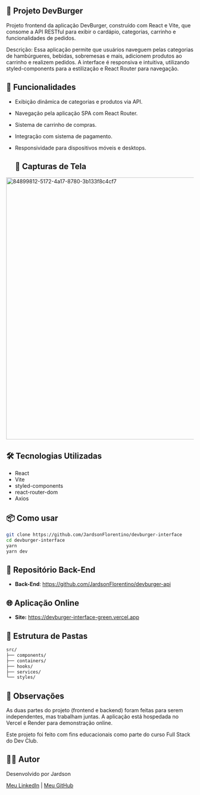 ## 📝 Projeto DevBurger

Projeto frontend da aplicação DevBurger, construído com React e Vite, que consome a API RESTful para exibir o cardápio, categorias, carrinho e funcionalidades de pedidos.

Descrição:
Essa aplicação permite que usuários naveguem pelas categorias de hambúrgueres, bebidas, sobremesas e mais, adicionem produtos ao carrinho e realizem pedidos. A interface é responsiva e intuitiva, utilizando styled-components para a estilização e React Router para navegação.

## 🚀 Funcionalidades

- Exibição dinâmica de categorias e produtos via API.
- Navegação pela aplicação SPA com React Router.
- Sistema de carrinho de compras.
- Integração com sistema de pagamento.
- Responsividade para dispositivos móveis e desktops.

  ## 📸 Capturas de Tela

<img width="1472" height="704" alt="84899812-5172-4a17-8780-3b133f8c4cf7" src="https://github.com/user-attachments/assets/cf63e3db-762c-46af-a2d8-ea3fd94f60e2" />
 


## 🛠️ Tecnologias Utilizadas
- React
- Vite
- styled-components
- react-router-dom
- Axios

## 📦 Como usar
```bash
git clone https://github.com/JardsonFlorentino/devburger-interface
cd devburger-interface
yarn
yarn dev
```

 ## 🔗 Repositório Back-End
- **Back-End**: https://github.com/JardsonFlorentino/devburger-api

## 🌐 Aplicação Online

- **Site:** https://devburger-interface-green.vercel.app


## 📁 Estrutura de Pastas
```bash
src/
├── components/
├── containers/
├── hooks/
├── services/
└── styles/
```


## 📌 Observações
As duas partes do projeto (frontend e backend) foram feitas para serem independentes, mas trabalham juntas. A aplicação está hospedada no Vercel e Render para demonstração online.

Este projeto foi feito com fins educacionais como parte do curso Full Stack do Dev Club.

 ## 🙋‍♂️ Autor
Desenvolvido por Jardson

[Meu LinkedIn](https://www.linkedin.com/in/jardsonflorentino) | [Meu GitHub](https://github.com/JardsonFlorentino)
